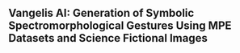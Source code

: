 ## Vangelis AI: Generation of Symbolic Spectromorphological Gestures Using MPE Datasets and Science Fictional Images

